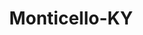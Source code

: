 ---
title: Monticello-KY
slug: monticello-ky
f_state:
- cms/state/kentucky.md
f_locations:
- cms/payday-loan/a-plus-check-advance-471.md
- cms/payday-loan/a-plus-check-advance-475.md
- cms/payday-loan/cash-express-7173.md
- cms/payday-loan/cash-express-7219.md
- cms/payday-loan/check-4-check-10203.md
- cms/payday-loan/check-advance-10249.md
- cms/payday-loan/check-swap-14076.md
- cms/payday-loan/check-4-check-inc-14136.md
- cms/payday-loan/swift-cash-inc-27063.md
updated-on: '2024-05-30T13:41:28.615Z'
created-on: '2024-05-30T13:41:28.615Z'
published-on: '2024-05-30T13:54:32.469Z'
f_city: Monticello
layout: '[city].html'
tags: city
---